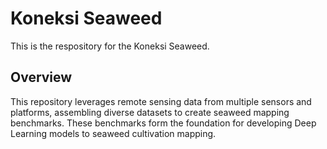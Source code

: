 # Koneksi Seaweed
This is the respository for the Koneksi Seaweed. 

## Overview
This repository leverages remote sensing data from multiple sensors and platforms, assembling diverse datasets to create seaweed mapping benchmarks. 
These benchmarks form the foundation for developing Deep Learning models to seaweed cultivation mapping.

<!---
KoneksiSeaweed/KoneksiSeaweed is a ✨ special ✨ repository because its `README.md` (this file) appears on your GitHub profile.
You can click the Preview link to take a look at your changes.
--->
